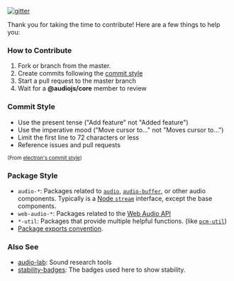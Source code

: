 [![gitter](https://badges.gitter.im/Join%20Chat.svg)](https://gitter.im/audiojs/audio)

Thank you for taking the time to contribute!  Here are a few things to help you:

### How to Contribute

 1. Fork or branch from the master.
 2. Create commits following the [commit style](#Commit-Style)
 3. Start a pull request to the master branch
 4. Wait for a **@audiojs/core** member to review

### Commit Style

 - Use the present tense ("Add feature" not "Added feature")
 - Use the imperative mood ("Move cursor to..." not "Moves cursor to...")
 - Limit the first line to 72 characters or less
 - Reference issues and pull requests

<sub>(From [electron's commit style](https://github.com/electron/electron/blob/master/CONTRIBUTING.md))</sub>

### Package Style

 - `audio-*`: Packages related to [`audio`](https://github.com/audiojs/audio), [`audio-buffer`](https://github.com/audiojs/audio-buffer), or other audio components.  Typically is a [Node `stream`](https://nodejs.org/api/stream.html) interface, except the base components.
 - `web-audio-*`: Packages related to the [Web Audio API](https://developer.mozilla.org/en-US/docs/Web/API/Web_Audio_API)
 - `*-util`: Packages that provide multiple helpful functions. (like [`pcm-util`](https://github.com/audiojs/pcm-util))
 - [Package exports convention](https://github.com/audiojs/contributing/wiki/Streams-convention).

### Also See
 - [audio-lab](https://github.com/audio-lab): Sound research tools
 - [stability-badges](https://github.com/orangemug/stability-badges): The badges used here to show stability.
